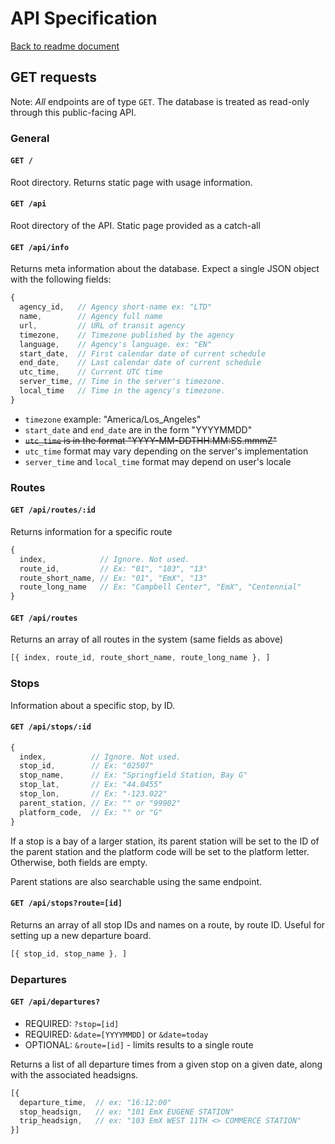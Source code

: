 # API Specification

[Back to readme document](../readme.md)

## GET requests

Note: *All* endpoints are of type `GET`. The database is treated as read-only through this public-facing API.

### General

#### `GET /`

Root directory. Returns static page with usage information.

#### `GET /api`

Root directory of the API. Static page provided as a catch-all

#### `GET /api/info`

Returns meta information about the database. Expect a single JSON object with the following fields:

```js
{
  agency_id,   // Agency short-name ex: "LTD"
  name,        // Agency full name
  url,         // URL of transit agency
  timezone,    // Timezone published by the agency
  language,    // Agency's language. ex: "EN"
  start_date,  // First calendar date of current schedule
  end_date,    // Last calendar date of current schedule
  utc_time,    // Current UTC time
  server_time, // Time in the server's timezone.
  local_time   // Time in the agency's timezone.
}
```

- `timezone` example: "America/Los_Angeles"
- `start_date` and `end_date` are in the form "YYYYMMDD"
- ~~`utc_time` is in the format "YYYY-MM-DDTHH:MM:SS.mmmZ"~~
- `utc_time` format may vary depending on the server's implementation
- `server_time` and `local_time` format may depend on user's locale

### Routes

#### `GET /api/routes/:id`

Returns information for a specific route

```js
{
  index,            // Ignore. Not used.
  route_id,         // Ex: "01", "103", "13"
  route_short_name, // Ex: "01", "EmX", "13"
  route_long_name   // Ex: "Campbell Center", "EmX", "Centennial"
}
```

#### `GET /api/routes`

Returns an array of all routes in the system (same fields as above)

```js
[{ index, route_id, route_short_name, route_long_name }, ]
```

### Stops

Information about a specific stop, by ID.

#### `GET /api/stops/:id`

```js
{
  index,          // Ignore. Not used.
  stop_id,        // Ex: "02507"
  stop_name,      // Ex: "Springfield Station, Bay G"
  stop_lat,       // Ex: "44.0455"
  stop_lon,       // Ex: "-123.022"
  parent_station, // Ex: "" or "99902"
  platform_code,  // Ex: "" or "G"
}
```

If a stop is a bay of a larger station, its parent station will be set to the ID of the parent station and the platform code will be set to the platform letter. Otherwise, both fields are empty.

Parent stations are also searchable using the same endpoint.

#### `GET /api/stops?route=[id]`

Returns an array of all stop IDs and names on a route, by route ID. Useful for setting up a new departure board.

```js
[{ stop_id, stop_name }, ]
```

### Departures

#### `GET /api/departures?`

- REQUIRED: `?stop=[id]`
- REQUIRED: `&date=[YYYYMMDD]` or `&date=today`
- OPTIONAL: `&route=[id]` - limits results to a single route

Returns a list of all departure times from a given stop on a given date, along with the associated headsigns.

```js
[{
  departure_time,  // ex: "16:12:00"
  stop_headsign,   // ex: "101 EmX EUGENE STATION"
  trip_headsign,   // ex: "103 EmX WEST 11TH <> COMMERCE STATION"
}]
```
